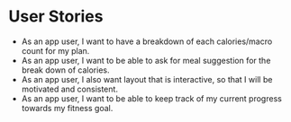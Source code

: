 # User Stories
* As an app user, I want to have a breakdown of each calories/macro count for my plan.
* As an app user, I want to be able to ask for meal suggestion for the break down of calories.
* As an app user, I also want layout that is interactive, so that I will be motivated and consistent.
* As an app user, I want to be able to keep track of my current progress towards my fitness goal.
